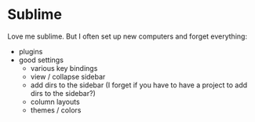 # Sublime
Love me sublime. But I often set up new computers and forget everything:
- plugins
- good settings
    * various key bindings
    * view / collapse sidebar
    * add dirs to the sidebar (I forget if you have to have a project to add dirs to the sidebar?)
    * column layouts
    * themes / colors

